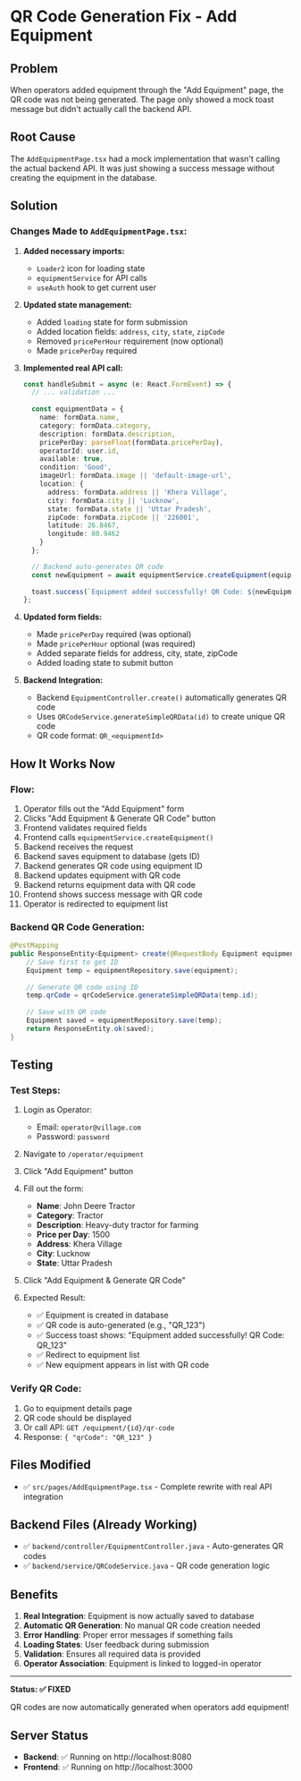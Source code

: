 # QR Code Generation Fix - Add Equipment

## Problem
When operators added equipment through the "Add Equipment" page, the QR code was not being generated. The page only showed a mock toast message but didn't actually call the backend API.

## Root Cause
The `AddEquipmentPage.tsx` had a mock implementation that wasn't calling the actual backend API. It was just showing a success message without creating the equipment in the database.

## Solution

### Changes Made to `AddEquipmentPage.tsx`:

1. **Added necessary imports:**
   - `Loader2` icon for loading state
   - `equipmentService` for API calls
   - `useAuth` hook to get current user

2. **Updated state management:**
   - Added `loading` state for form submission
   - Added location fields: `address`, `city`, `state`, `zipCode`
   - Removed `pricePerHour` requirement (now optional)
   - Made `pricePerDay` required

3. **Implemented real API call:**
   ```typescript
   const handleSubmit = async (e: React.FormEvent) => {
     // ... validation ...
     
     const equipmentData = {
       name: formData.name,
       category: formData.category,
       description: formData.description,
       pricePerDay: parseFloat(formData.pricePerDay),
       operatorId: user.id,
       available: true,
       condition: 'Good',
       imageUrl: formData.image || 'default-image-url',
       location: {
         address: formData.address || 'Khera Village',
         city: formData.city || 'Lucknow',
         state: formData.state || 'Uttar Pradesh',
         zipCode: formData.zipCode || '226001',
         latitude: 26.8467,
         longitude: 80.9462
       }
     };

     // Backend auto-generates QR code
     const newEquipment = await equipmentService.createEquipment(equipmentData);
     
     toast.success(`Equipment added successfully! QR Code: ${newEquipment.qrCode}`);
   };
   ```

4. **Updated form fields:**
   - Made `pricePerDay` required (was optional)
   - Made `pricePerHour` optional (was required)
   - Added separate fields for address, city, state, zipCode
   - Added loading state to submit button

5. **Backend Integration:**
   - Backend `EquipmentController.create()` automatically generates QR code
   - Uses `QRCodeService.generateSimpleQRData(id)` to create unique QR code
   - QR code format: `QR_<equipmentId>`

## How It Works Now

### Flow:
1. Operator fills out the "Add Equipment" form
2. Clicks "Add Equipment & Generate QR Code" button
3. Frontend validates required fields
4. Frontend calls `equipmentService.createEquipment()`
5. Backend receives the request
6. Backend saves equipment to database (gets ID)
7. Backend generates QR code using equipment ID
8. Backend updates equipment with QR code
9. Backend returns equipment data with QR code
10. Frontend shows success message with QR code
11. Operator is redirected to equipment list

### Backend QR Code Generation:
```java
@PostMapping
public ResponseEntity<Equipment> create(@RequestBody Equipment equipment) {
    // Save first to get ID
    Equipment temp = equipmentRepository.save(equipment);
    
    // Generate QR code using ID
    temp.qrCode = qrCodeService.generateSimpleQRData(temp.id);
    
    // Save with QR code
    Equipment saved = equipmentRepository.save(temp);
    return ResponseEntity.ok(saved);
}
```

## Testing

### Test Steps:
1. Login as Operator:
   - Email: `operator@village.com`
   - Password: `password`

2. Navigate to `/operator/equipment`

3. Click "Add Equipment" button

4. Fill out the form:
   - **Name**: John Deere Tractor
   - **Category**: Tractor
   - **Description**: Heavy-duty tractor for farming
   - **Price per Day**: 1500
   - **Address**: Khera Village
   - **City**: Lucknow
   - **State**: Uttar Pradesh

5. Click "Add Equipment & Generate QR Code"

6. Expected Result:
   - ✅ Equipment is created in database
   - ✅ QR code is auto-generated (e.g., "QR_123")
   - ✅ Success toast shows: "Equipment added successfully! QR Code: QR_123"
   - ✅ Redirect to equipment list
   - ✅ New equipment appears in list with QR code

### Verify QR Code:
1. Go to equipment details page
2. QR code should be displayed
3. Or call API: `GET /equipment/{id}/qr-code`
4. Response: `{ "qrCode": "QR_123" }`

## Files Modified
- ✅ `src/pages/AddEquipmentPage.tsx` - Complete rewrite with real API integration

## Backend Files (Already Working)
- ✅ `backend/controller/EquipmentController.java` - Auto-generates QR codes
- ✅ `backend/service/QRCodeService.java` - QR code generation logic

## Benefits
1. **Real Integration**: Equipment is now actually saved to database
2. **Automatic QR Generation**: No manual QR code creation needed
3. **Error Handling**: Proper error messages if something fails
4. **Loading States**: User feedback during submission
5. **Validation**: Ensures all required data is provided
6. **Operator Association**: Equipment is linked to logged-in operator

---

**Status: ✅ FIXED**

QR codes are now automatically generated when operators add equipment!

## Server Status
- **Backend**: ✅ Running on http://localhost:8080
- **Frontend**: ✅ Running on http://localhost:3000
